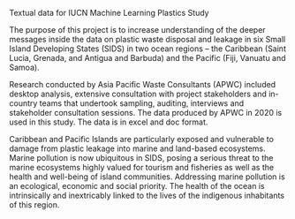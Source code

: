 Textual data for IUCN Machine Learning Plastics Study

The purpose of this project is to increase understanding of the deeper messages inside the data on
plastic waste disposal and leakage in six Small Island Developing States (SIDS) in two ocean
regions – the Caribbean (Saint Lucia, Grenada, and Antigua and Barbuda) and the Pacific (Fiji,
Vanuatu and Samoa).

Research conducted by Asia Pacific Waste Consultants (APWC) included desktop analysis,
extensive consultation with project stakeholders and in-country teams that undertook sampling,
auditing, interviews and stakeholder consultation sessions. The data produced by APWC in 2020 is
used in this study. The data is in excel and doc format.

Caribbean and Pacific Islands are particularly exposed and vulnerable to damage from plastic
leakage into marine and land-based ecosystems. Marine pollution is now ubiquitous in SIDS,
posing a serious threat to the marine ecosystems highly valued for tourism and fisheries as well as
the health and well-being of island communities. Addressing marine pollution is an ecological,
economic and social priority. The health of the ocean is intrinsically and inextricably linked to the
lives of the indigenous inhabitants of this region.
